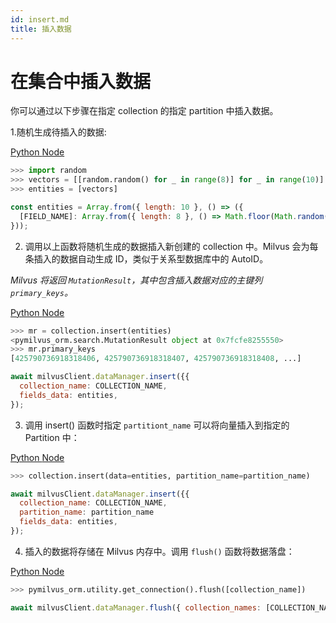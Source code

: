 ```yaml
---
id: insert.md
title: 插入数据
---
```


# 在集合中插入数据
你可以通过以下步骤在指定 collection 的指定 partition 中插入数据。

1.随机生成待插入的数据:


<div class="multipleCode">

  <a href="?python">Python </a>
  <a href="?javascript">Node</a>
</div>



```python
>>> import random
>>> vectors = [[random.random() for _ in range(8)] for _ in range(10)]
>>> entities = [vectors]
```

```javascript
const entities = Array.from({ length: 10 }, () => ({
  [FIELD_NAME]: Array.from({ length: 8 }, () => Math.floor(Math.random() * 10)),
}));
```

2. 调用以上函数将随机生成的数据插入新创建的 collection 中。Milvus 会为每条插入的数据自动生成 ID，类似于关系型数据库中的 AutoID。

*Milvus 将返回 `MutationResult`，其中包含插入数据对应的主键列 `primary_keys`。*


<div class="multipleCode">

  <a href="?python">Python </a>
  <a href="?javascript">Node</a>
</div>



```python
>>> mr = collection.insert(entities)
<pymilvus_orm.search.MutationResult object at 0x7fcfe8255550>
>>> mr.primary_keys
[425790736918318406, 425790736918318407, 425790736918318408, ...]
```

```javascript
await milvusClient.dataManager.insert({{
  collection_name: COLLECTION_NAME,
  fields_data: entities,
});
```

3. 调用 insert() 函数时指定 `partitiont_name` 可以将向量插入到指定的 Partition 中：


<div class="multipleCode">

  <a href="?python">Python </a>
  <a href="?javascript">Node</a>
</div>



```python
>>> collection.insert(data=entities, partition_name=partition_name)
```

```javascript
await milvusClient.dataManager.insert({{
  collection_name: COLLECTION_NAME,
  partition_name: partition_name
  fields_data: entities,
});
```

4. 插入的数据将存储在 Milvus 内存中。调用 `flush()` 函数将数据落盘：


<div class="multipleCode">

  <a href="?python">Python </a>
  <a href="?javascript">Node</a>
</div>



```python
>>> pymilvus_orm.utility.get_connection().flush([collection_name])
```

```javascript
await milvusClient.dataManager.flush({ collection_names: [COLLECTION_NAME] });
```